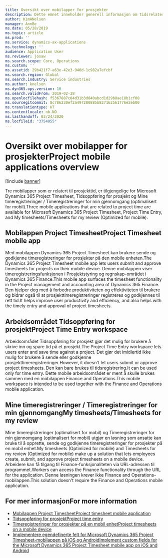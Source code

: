```yaml
---
title: Oversikt over mobilapper for prosjekter
description: Dette emnet inneholder generell informasjon om tidsrelaterte prosjektapper for Microsoft Dynamics 365 Project Timesheet, Tidsoppføring for prosjekt og Mine timeregistreringer / Timeregistreringer for min gjennomgang på en mobilenhet.
author: KimANelson
manager: AnnBe
ms.date: 05/28/2019
ms.topic: article
ms.prod: ''
ms.service: dynamics-ax-applications
ms.technology: ''
audience: Application User
ms.reviewer: josaw
ms.search.scope: Core, Operations
ms.custom: ''
ms.assetid: 29b421f7-a63e-42e3-940d-1c982a7efcbf
ms.search.region: Global
ms.search.industry: Service industries
ms.author: knelson
ms.dyn365.ops.version: 10
ms.search.validFrom: 2019-02-28
ms.openlocfilehash: f5367887c04d31b3d840abcd1d29b8ae18b1cf08
ms.sourcegitcommit: 8c786230ef2a497280885b827162561776e2eb00
ms.translationtype: HT
ms.contentlocale: nb-NO
ms.lasthandoff: 03/24/2020
ms.locfileid: "3754055"
---
```

# <a name="project-mobile-applications-overview"></a><span data-ttu-id="2660c-103">Oversikt over mobilapper for prosjekter</span><span class="sxs-lookup"><span data-stu-id="2660c-103">Project mobile applications overview</span></span>

[!include [banner](../includes/banner.md)]

<span data-ttu-id="2660c-104">Tre mobilapper som er relatert til prosjekttid, er tilgjengelige for Microsoft Dynamics 365 Project Timesheet, Tidsoppføring for prosjekt og Mine timeregistreringer / Timeregistreringer for min gjennomgang (optimalisert for mobil).</span><span class="sxs-lookup"><span data-stu-id="2660c-104">Three mobile applications that are related to project time are available for Microsoft Dynamics 365 Project Timesheet, Project Time Entry, and My timesheets/Timesheets for my review (Optimized for mobile).</span></span>

## <a name="project-timesheet-mobile-app"></a><span data-ttu-id="2660c-105">Mobilappen Project Timesheet</span><span class="sxs-lookup"><span data-stu-id="2660c-105">Project Timesheet mobile app</span></span>

<span data-ttu-id="2660c-106">Med mobilappen Dynamics 365 Project Timesheet kan brukere sende og godkjenne timeregistreringer for prosjekter på den mobile enheten.</span><span class="sxs-lookup"><span data-stu-id="2660c-106">The Dynamics 365 Project Timesheet mobile app lets users submit and approve timesheets for projects on their mobile device.</span></span> <span data-ttu-id="2660c-107">Denne mobilappen viser timeregistreringsfunksjonen i Prosjektstyring og regnskap-området i Dynamics 365 Finance.</span><span class="sxs-lookup"><span data-stu-id="2660c-107">This mobile app surfaces the timesheet functionality in the Project management and accounting area of Dynamics 365 Finance.</span></span> <span data-ttu-id="2660c-108">Den hjelper deg med å forbedre produktiviteten og effektiviteten til brukere og bidrar også til at prosjekttimeregistreringer registreres og godkjennes til rett tid.</span><span class="sxs-lookup"><span data-stu-id="2660c-108">It helps improve user productivity and efficiency, and also helps with the timely entry and approval of project timesheets.</span></span>

## <a name="project-time-entry-workspace"></a><span data-ttu-id="2660c-109">Arbeidsområdet Tidsoppføring for prosjekt</span><span class="sxs-lookup"><span data-stu-id="2660c-109">Project Time Entry workspace</span></span>

<span data-ttu-id="2660c-110">Arbeidsområdet Tidsoppføring for prosjekt gjør det mulig for brukere å skrive inn og spare tid på et prosjekt.</span><span class="sxs-lookup"><span data-stu-id="2660c-110">The Project Time Entry workspace lets users enter and save time against a project.</span></span> <span data-ttu-id="2660c-111">Det gjør det imidlertid ikke mulig for brukere å sende eller godkjenne prosjekttimeregistreringer.</span><span class="sxs-lookup"><span data-stu-id="2660c-111">However, it doesn't let users submit or approve project timesheets.</span></span> <span data-ttu-id="2660c-112">Den kan bare brukes til tidsregistrering.</span><span class="sxs-lookup"><span data-stu-id="2660c-112">It can be used only for time entry.</span></span> <span data-ttu-id="2660c-113">Dette mobile arbeidsområdet er ment å skulle brukes sammen med en mobilappen Finance and Operations.</span><span class="sxs-lookup"><span data-stu-id="2660c-113">This mobile workspace is intended to be used together with the Finance and Operations mobile application.</span></span>

## <a name="my-timesheetstimesheets-for-my-review"></a><span data-ttu-id="2660c-114">Mine timeregistreringer / Timeregistreringer for min gjennomgang</span><span class="sxs-lookup"><span data-stu-id="2660c-114">My timesheets/Timesheets for my review</span></span>

<span data-ttu-id="2660c-115">Mine timeregistreringer (optimalisert for mobil) og Timeregistreringer for min gjennomgang (optimalisert for mobil) utgjør en løsning som ansatte kan bruke til å opprette, sende og godkjenne timeregistreringer for prosjekter på en mobil enhet.</span><span class="sxs-lookup"><span data-stu-id="2660c-115">My timesheets (Optimized for mobile) and Timesheets for my review (Optimized for mobile) make up a solution that lets employees create, submit, and approve project timesheets on a mobile device.</span></span> <span data-ttu-id="2660c-116">Arbeidere kan få tilgang til Finance-funksjonaliteten via URL-adressen til programmet.</span><span class="sxs-lookup"><span data-stu-id="2660c-116">Workers can access the Finance functionality through the URL for the application.</span></span> <span data-ttu-id="2660c-117">Denne løsningen krever ikke Finance and Operations-mobilappen.</span><span class="sxs-lookup"><span data-stu-id="2660c-117">This solution doesn't require the Finance and Operations mobile application.</span></span>

## <a name="for-more-information"></a><span data-ttu-id="2660c-118">For mer informasjon</span><span class="sxs-lookup"><span data-stu-id="2660c-118">For more information</span></span>

- [<span data-ttu-id="2660c-119">Mobilappen Project Timesheet</span><span class="sxs-lookup"><span data-stu-id="2660c-119">Project timesheet mobile application</span></span>](project-timesheet.md)
- [<span data-ttu-id="2660c-120">Tidsoppføring for prosjekt</span><span class="sxs-lookup"><span data-stu-id="2660c-120">Project time entry</span></span>]( project-time-entry-mobile-workspace.md)
- [<span data-ttu-id="2660c-121">Timeregistreringer for prosjekter på en mobil enhet</span><span class="sxs-lookup"><span data-stu-id="2660c-121">Project timesheets on a mobile device</span></span>](Mobile-timesheets.md)
- [<span data-ttu-id="2660c-122">Implementere egendefinerte felt for Microsoft Dynamics 365 Project Timesheet-mobilappen på iOS og Android</span><span class="sxs-lookup"><span data-stu-id="2660c-122">Implement custom fields for the Microsoft Dynamics 365 Project Timesheet mobile app on iOS and Android</span></span>](custom-fields-mobile.md)
